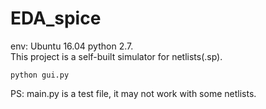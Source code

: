 # EDA_spice
env: Ubuntu 16.04 python 2.7.</br>
This project is a self-built simulator for netlists(.sp). 
```
python gui.py
```
PS: main.py is a test file, it may not work with some netlists.
